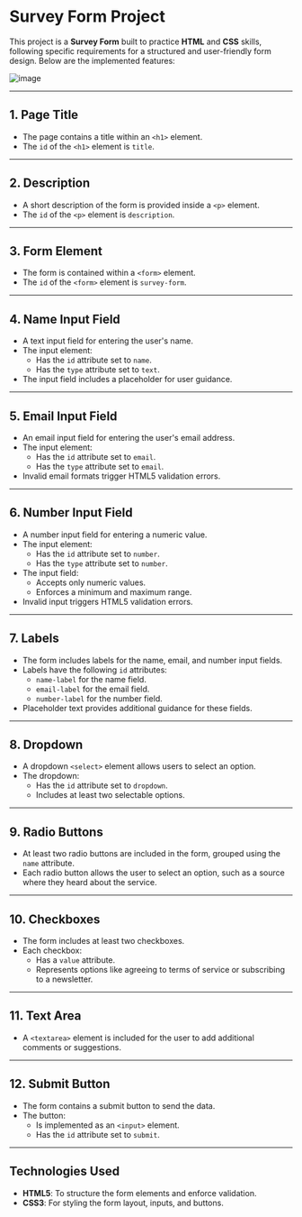 # Survey Form Project

This project is a **Survey Form** built to practice **HTML** and **CSS** skills, following specific requirements for a structured and user-friendly form design. Below are the implemented features:

![image](https://github.com/user-attachments/assets/10314152-15e4-49f5-9c3d-ce965d930b1a)


---

## 1. **Page Title**
- The page contains a title within an `<h1>` element.
- The `id` of the `<h1>` element is `title`.

---

## 2. **Description**
- A short description of the form is provided inside a `<p>` element.
- The `id` of the `<p>` element is `description`.

---

## 3. **Form Element**
- The form is contained within a `<form>` element.
- The `id` of the `<form>` element is `survey-form`.

---

## 4. **Name Input Field**
- A text input field for entering the user's name.
- The input element:
  - Has the `id` attribute set to `name`.
  - Has the `type` attribute set to `text`.
- The input field includes a placeholder for user guidance.

---

## 5. **Email Input Field**
- An email input field for entering the user's email address.
- The input element:
  - Has the `id` attribute set to `email`.
  - Has the `type` attribute set to `email`.
- Invalid email formats trigger HTML5 validation errors.

---

## 6. **Number Input Field**
- A number input field for entering a numeric value.
- The input element:
  - Has the `id` attribute set to `number`.
  - Has the `type` attribute set to `number`.
- The input field:
  - Accepts only numeric values.
  - Enforces a minimum and maximum range.
- Invalid input triggers HTML5 validation errors.

---

## 7. **Labels**
- The form includes labels for the name, email, and number input fields.
- Labels have the following `id` attributes:
  - `name-label` for the name field.
  - `email-label` for the email field.
  - `number-label` for the number field.
- Placeholder text provides additional guidance for these fields.

---

## 8. **Dropdown**
- A dropdown `<select>` element allows users to select an option.
- The dropdown:
  - Has the `id` attribute set to `dropdown`.
  - Includes at least two selectable options.

---

## 9. **Radio Buttons**
- At least two radio buttons are included in the form, grouped using the `name` attribute.
- Each radio button allows the user to select an option, such as a source where they heard about the service.

---

## 10. **Checkboxes**
- The form includes at least two checkboxes.
- Each checkbox:
  - Has a `value` attribute.
  - Represents options like agreeing to terms of service or subscribing to a newsletter.

---

## 11. **Text Area**
- A `<textarea>` element is included for the user to add additional comments or suggestions.

---

## 12. **Submit Button**
- The form contains a submit button to send the data.
- The button:
  - Is implemented as an `<input>` element.
  - Has the `id` attribute set to `submit`.

---

## Technologies Used
- **HTML5**: To structure the form elements and enforce validation.
- **CSS3**: For styling the form layout, inputs, and buttons.

